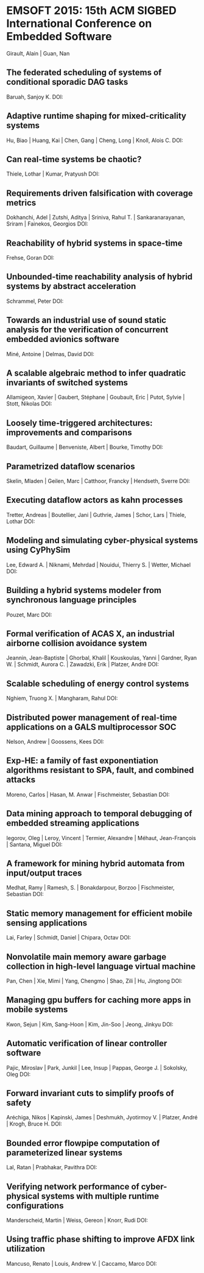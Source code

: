 # EMSOFT 2015: 15th ACM SIGBED International Conference on Embedded Software
Girault, Alain | Guan, Nan

## The federated scheduling of systems of conditional sporadic DAG tasks
Baruah, Sanjoy K.
DOI: 

## Adaptive runtime shaping for mixed-criticality systems
Hu, Biao | Huang, Kai | Chen, Gang | Cheng, Long | Knoll, Alois C.
DOI: 

## Can real-time systems be chaotic?
Thiele, Lothar | Kumar, Pratyush
DOI: 

## Requirements driven falsification with coverage metrics
Dokhanchi, Adel | Zutshi, Aditya | Sriniva, Rahul T. | Sankaranarayanan, Sriram | Fainekos, Georgios
DOI: 

## Reachability of hybrid systems in space-time
Frehse, Goran
DOI: 

## Unbounded-time reachability analysis of hybrid systems by abstract acceleration
Schrammel, Peter
DOI: 

## Towards an industrial use of sound static analysis for the verification of concurrent embedded avionics software
Miné, Antoine | Delmas, David
DOI: 

## A scalable algebraic method to infer quadratic invariants of switched systems
Allamigeon, Xavier | Gaubert, Stéphane | Goubault, Eric | Putot, Sylvie | Stott, Nikolas
DOI: 

## Loosely time-triggered architectures: improvements and comparisons
Baudart, Guillaume | Benveniste, Albert | Bourke, Timothy
DOI: 

## Parametrized dataflow scenarios
Skelin, Mladen | Geilen, Marc | Catthoor, Francky | Hendseth, Sverre
DOI: 

## Executing dataflow actors as kahn processes
Tretter, Andreas | Boutellier, Jani | Guthrie, James | Schor, Lars | Thiele, Lothar
DOI: 

## Modeling and simulating cyber-physical systems using CyPhySim
Lee, Edward A. | Niknami, Mehrdad | Nouidui, Thierry S. | Wetter, Michael
DOI: 

## Building a hybrid systems modeler from synchronous language principles
Pouzet, Marc
DOI: 

## Formal verification of ACAS X, an industrial airborne collision avoidance system
Jeannin, Jean-Baptiste | Ghorbal, Khalil | Kouskoulas, Yanni | Gardner, Ryan W. | Schmidt, Aurora C. | Zawadzki, Erik | Platzer, André
DOI: 

## Scalable scheduling of energy control systems
Nghiem, Truong X. | Mangharam, Rahul
DOI: 

## Distributed power management of real-time applications on a GALS multiprocessor SOC
Nelson, Andrew | Goossens, Kees
DOI: 

## Exp-HE: a family of fast exponentiation algorithms resistant to SPA, fault, and combined attacks
Moreno, Carlos | Hasan, M. Anwar | Fischmeister, Sebastian
DOI: 

## Data mining approach to temporal debugging of embedded streaming applications
Iegorov, Oleg | Leroy, Vincent | Termier, Alexandre | Méhaut, Jean-François | Santana, Miguel
DOI: 

## A framework for mining hybrid automata from input/output traces
Medhat, Ramy | Ramesh, S. | Bonakdarpour, Borzoo | Fischmeister, Sebastian
DOI: 

## Static memory management for efficient mobile sensing applications
Lai, Farley | Schmidt, Daniel | Chipara, Octav
DOI: 

## Nonvolatile main memory aware garbage collection in high-level language virtual machine
Pan, Chen | Xie, Mimi | Yang, Chengmo | Shao, Zili | Hu, Jingtong
DOI: 

## Managing gpu buffers for caching more apps in mobile systems
Kwon, Sejun | Kim, Sang-Hoon | Kim, Jin-Soo | Jeong, Jinkyu
DOI: 

## Automatic verification of linear controller software
Pajic, Miroslav | Park, Junkil | Lee, Insup | Pappas, George J. | Sokolsky, Oleg
DOI: 

## Forward invariant cuts to simplify proofs of safety
Aréchiga, Nikos | Kapinski, James | Deshmukh, Jyotirmoy V. | Platzer, André | Krogh, Bruce H.
DOI: 

## Bounded error flowpipe computation of parameterized linear systems
Lal, Ratan | Prabhakar, Pavithra
DOI: 

## Verifying network performance of cyber-physical systems with multiple runtime configurations
Manderscheid, Martin | Weiss, Gereon | Knorr, Rudi
DOI: 

## Using traffic phase shifting to improve AFDX link utilization
Mancuso, Renato | Louis, Andrew V. | Caccamo, Marco
DOI: 


